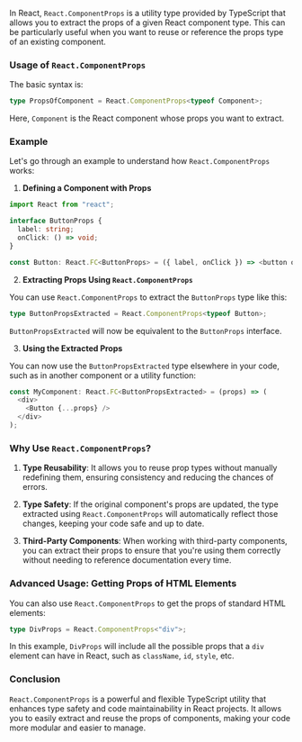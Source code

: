 In React, `React.ComponentProps` is a utility type provided by TypeScript that allows you to extract the props of a given React component type. This can be particularly useful when you want to reuse or reference the props type of an existing component.

### Usage of `React.ComponentProps`

The basic syntax is:

```typescript
type PropsOfComponent = React.ComponentProps<typeof Component>;
```

Here, `Component` is the React component whose props you want to extract.

### Example

Let's go through an example to understand how `React.ComponentProps` works:

1. **Defining a Component with Props**

```typescript
import React from "react";

interface ButtonProps {
  label: string;
  onClick: () => void;
}

const Button: React.FC<ButtonProps> = ({ label, onClick }) => <button onClick={onClick}>{label}</button>;
```

2. **Extracting Props Using `React.ComponentProps`**

You can use `React.ComponentProps` to extract the `ButtonProps` type like this:

```typescript
type ButtonPropsExtracted = React.ComponentProps<typeof Button>;
```

`ButtonPropsExtracted` will now be equivalent to the `ButtonProps` interface.

3. **Using the Extracted Props**

You can now use the `ButtonPropsExtracted` type elsewhere in your code, such as in another component or a utility function:

```typescript
const MyComponent: React.FC<ButtonPropsExtracted> = (props) => (
  <div>
    <Button {...props} />
  </div>
);
```

### Why Use `React.ComponentProps`?

1. **Type Reusability**: It allows you to reuse prop types without manually redefining them, ensuring consistency and reducing the chances of errors.
2. **Type Safety**: If the original component's props are updated, the type extracted using `React.ComponentProps` will automatically reflect those changes, keeping your code safe and up to date.

3. **Third-Party Components**: When working with third-party components, you can extract their props to ensure that you're using them correctly without needing to reference documentation every time.

### Advanced Usage: Getting Props of HTML Elements

You can also use `React.ComponentProps` to get the props of standard HTML elements:

```typescript
type DivProps = React.ComponentProps<"div">;
```

In this example, `DivProps` will include all the possible props that a `div` element can have in React, such as `className`, `id`, `style`, etc.

### Conclusion

`React.ComponentProps` is a powerful and flexible TypeScript utility that enhances type safety and code maintainability in React projects. It allows you to easily extract and reuse the props of components, making your code more modular and easier to manage.
